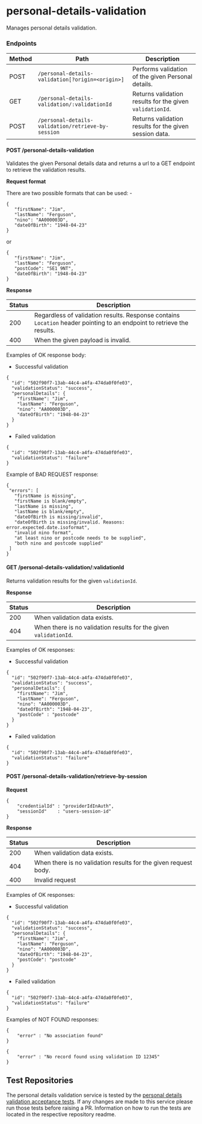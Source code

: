# personal-details-validation

Manages personal details validation.

### Endpoints

| Method | Path                                                   | Description                                              |
|--------|--------------------------------------------------------|----------------------------------------------------------|
| POST   | ```/personal-details-validation[?origin=<origin>]```   | Performs validation of the given Personal details.       |
| GET    | ```/personal-details-validation/:validationId```       | Returns validation results for the given `validationId`. |
| POST   | ```/personal-details-validation/retrieve-by-session``` | Returns validation results for the given session data.   |

#### POST /personal-details-validation

Validates the given Personal details data and returns a url to a GET endpoint to retrieve the validation results.

**Request format**

There are two possible formats that can be used: -

```
{
   "firstName": "Jim",
   "lastName": "Ferguson",
   "nino": "AA000003D",
   "dateOfBirth": "1948-04-23"
}
```

or

```
{
   "firstName": "Jim",
   "lastName": "Ferguson",
   "postCode": "SE1 9NT",
   "dateOfBirth": "1948-04-23"
}
```

**Response**

| Status |Description|
|--------|-----------|
| 200    | Regardless of validation results. Response contains `Location` header pointing to an endpoint to retrieve the results.|
| 400    | When the given payload is invalid.|

Examples of OK response body:
* Successful validation
```
{
  "id": "502f90f7-13ab-44c4-a4fa-474da0f0fe03",
  "validationStatus": "success",
  "personalDetails": {
    "firstName": "Jim",
    "lastName": "Ferguson",
    "nino": "AA000003D",
    "dateOfBirth": "1948-04-23"
  }
}
```

* Failed validation
```
{
  "id": "502f90f7-13ab-44c4-a4fa-474da0f0fe03",
  "validationStatus": "failure"
}
```

Example of BAD REQUEST response:
 ```
{
  "errors": [
    "firstName is missing",
    "firstName is blank/empty",
    "lastName is missing",
    "lastName is blank/empty",
    "dateOfBirth is missing/invalid",
    "dateOfBirth is missing/invalid. Reasons: error.expected.date.isoformat",
    "invalid nino format",
    "at least nino or postcode needs to be supplied",
    "both nino and postcode supplied"
  ]
}
```

#### GET /personal-details-validation/:validationId

Returns validation results for the given `validationId`.

**Response**

| Status  |Description|
|---------|-----------|
| 200     | When validation data exists.|
| 404     | When there is no validation results for the given `validationId`.|

Examples of OK responses:
* Successful validation
```
{
  "id": "502f90f7-13ab-44c4-a4fa-474da0f0fe03",
  "validationStatus": "success",
  "personalDetails": {
    "firstName": "Jim",
    "lastName": "Ferguson",
    "nino": "AA000003D",
    "dateOfBirth": "1948-04-23",
    "postCode" : "postcode"
  }
}
```

* Failed validation
```
{
  "id": "502f90f7-13ab-44c4-a4fa-474da0f0fe03",
  "validationStatus": "failure"
}
```
#### POST /personal-details-validation/retrieve-by-session
**Request**

```
{
    "credentialId" : "providerIdInAuth",
    "sessionId"    : "users-session-id"
}
```
**Response**

| Status | Description                                                     |
|--------|-----------------------------------------------------------------|
| 200    | When validation data exists.                                    |
| 404    | When there is no validation results for the given request body. |
| 400    | Invalid request                                                 

Examples of OK responses:
* Successful validation
```
{
  "id": "502f90f7-13ab-44c4-a4fa-474da0f0fe03",
  "validationStatus": "success",
  "personalDetails": {
    "firstName": "Jim",
    "lastName": "Ferguson",
    "nino": "AA000003D",
    "dateOfBirth": "1948-04-23",
    "postCode": "postcode"
  }
}
```

* Failed validation
```
{
  "id": "502f90f7-13ab-44c4-a4fa-474da0f0fe03",
  "validationStatus": "failure"
}
```
Examples of NOT FOUND responses:
```
{
    "error" : "No association found"
}
```
```
{
    "error" : "No record found using validation ID 12345"
}
```

## Test Repositories

The personal details validation service is tested by the [personal details validation acceptance tests](https://github.com/hmrc/personal-details-validation-acceptance-tests). If any changes are made to this service please run those tests before raising a PR. Information on how to run the tests are located in the respective repository readme.
